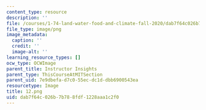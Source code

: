 ```yaml
---
content_type: resource
description: ''
file: /courses/1-74-land-water-food-and-climate-fall-2020/dab7f64c026b7b788fdf1228aaa1c2f0_12.png
file_type: image/png
image_metadata:
  caption: ''
  credit: ''
  image-alt: ''
learning_resource_types: []
ocw_type: OCWImage
parent_title: Instructor Insights
parent_type: ThisCourseAtMITSection
parent_uid: 7e9dbefa-d7c0-55ec-dc1d-dbb6900543ea
resourcetype: Image
title: 12.png
uid: dab7f64c-026b-7b78-8fdf-1228aaa1c2f0
---
```

